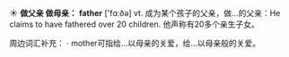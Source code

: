 ☀ <span class="category">**做父亲 做母亲：**</span>
<span class="vocabulary">**father**</span> ['fɑːðə] 
<span class="definition">vt. 成为某个孩子的父亲，做…的父亲：</span>He claims to have fathered over 20 children. 他声称有20多个亲生子女。

周边词汇补充：
· mother可指给…以母亲的关爱，给…以母亲般的关爱。
